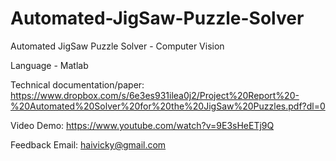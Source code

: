 # Automated-JigSaw-Puzzle-Solver
Automated JigSaw Puzzle Solver - Computer Vision

Language - Matlab 

Technical documentation/paper: https://www.dropbox.com/s/6e3es931ilea0j2/Project%20Report%20-%20Automated%20Solver%20for%20the%20JigSaw%20Puzzles.pdf?dl=0


Video Demo: https://www.youtube.com/watch?v=9E3sHeETj9Q



Feedback Email: haivicky@gmail.com


